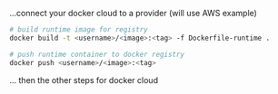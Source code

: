 ...connect your docker cloud to a provider (will use AWS example)

```bash
# build runtime image for registry
docker build -t <username>/<image>:<tag> -f Dockerfile-runtime .
```

```bash
# push runtime container to docker registry
docker push <username>/<image>:<tag>
```

... then the other steps for docker cloud
